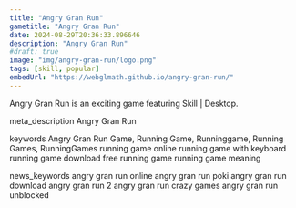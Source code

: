 ```yaml
---
title: "Angry Gran Run"
gametitle: "Angry Gran Run"
date: 2024-08-29T20:36:33.896646
description: "Angry Gran Run"
#draft: true
image: "img/angry-gran-run/logo.png"
tags: [skill, popular]
embedUrl: "https://webglmath.github.io/angry-gran-run/"
---
```


Angry Gran Run is an exciting game featuring Skill | Desktop.

meta_description
Angry Gran Run


keywords
Angry Gran Run Game, Running Game, Runninggame, Running Games, RunningGames running game online running game with keyboard running game download free running game running game meaning


news_keywords
angry gran run online angry gran run poki angry gran run download angry gran run 2 angry gran run crazy games angry gran run unblocked
